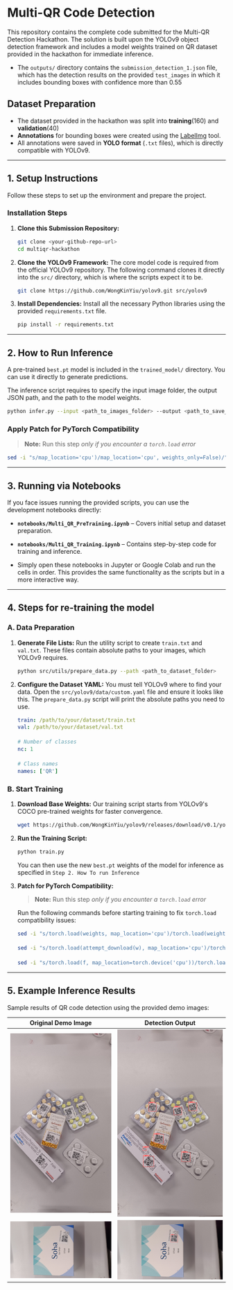 # Multi-QR Code Detection 

This repository contains the complete code submitted for the Multi-QR Detection Hackathon. The solution is built upon the YOLOv9 object detection framework and includes a model weights trained on QR dataset provided in the hackathon for immediate inference.

* The `outputs/` directory contains the `submission_detection_1.json` file, which has the detection results on the provided `test_images` in which it includes bounding boxes with confidence more than 0.55
  
## Dataset Preparation

- The dataset provided in the hackathon was split into **training**(160) and **validation**(40) 
- **Annotations** for bounding boxes were created using the [LabelImg](https://pypi.org/project/labelImg/) tool.  
- All annotations were saved in **YOLO format** (`.txt` files), which is directly compatible with YOLOv9.  
---

## 1. Setup Instructions

Follow these steps to set up the environment and prepare the project.


### Installation Steps

1.  **Clone this Submission Repository:**
    ```bash
    git clone <your-github-repo-url>
    cd multiqr-hackathon
    ```

2.  **Clone the YOLOv9 Framework:**
    The core model code is required from the official YOLOv9 repository. The following command clones it directly into the `src/` directory, which is where the scripts expect it to be.
    ```bash
    git clone https://github.com/WongKinYiu/yolov9.git src/yolov9
    ```

3.  **Install Dependencies:**
    Install all the necessary Python libraries using the provided `requirements.txt` file.
    ```bash
    pip install -r requirements.txt
    ```

---

## 2. How to Run Inference 

A pre-trained `best.pt` model is included in the `trained_model/` directory. You can use it directly to generate predictions.

The inference script requires to specify the input image folder, the output JSON path, and the path to the model weights.

```bash
python infer.py --input <path_to_images_folder> --output <path_to_save_json> --weights <path_to_model.pt>
```

### Apply Patch for PyTorch Compatibility

 > **Note:** Run this step *only if you encounter a `torch.load` error*

```bash
sed -i "s/map_location='cpu')/map_location='cpu', weights_only=False)/" /content/multiqr-hackathon/src/yolov9/models/experimental.py
```
---

## 3. Running via Notebooks 

If you face issues running the provided scripts, you can use the development notebooks directly:

- **`notebooks/Multi_QR_PreTraining.ipynb`** – Covers initial setup and dataset preparation.  
- **`notebooks/Multi_QR_Training.ipynb`** – Contains step-by-step code for training and inference.  

- Simply open these notebooks in Jupyter or Google Colab and run the cells in order. This provides the same functionality as the scripts but in a more interactive way.
---

## 4. Steps for re-training the model

### A. Data Preparation

1.  **Generate File Lists:**
    Run the utility script to create `train.txt` and `val.txt`. These files contain absolute paths to your images, which YOLOv9 requires.
    ```bash
    python src/utils/prepare_data.py --path <path_to_dataset_folder>
    ```

2.  **Configure the Dataset YAML:**
    You must tell YOLOv9 where to find your data. Open the `src/yolov9/data/custom.yaml` file and ensure it looks like this. The `prepare_data.py` script will print the absolute paths you need to use.

    ```yaml
    train: /path/to/your/dataset/train.txt
    val: /path/to/your/dataset/val.txt
    
    # Number of classes
    nc: 1

    # Class names
    names: ['QR']
    ```

### B. Start Training

1.  **Download Base Weights:**
    Our training script starts from YOLOv9's COCO pre-trained weights for faster convergence.
    ```bash
    wget https://github.com/WongKinYiu/yolov9/releases/download/v0.1/yolov9-s.pt -P src/yolov9/
    ```

2.  **Run the Training Script:**
    ```bash
    python train.py
    ```
    You can then use the new `best.pt` weights of the model for inference as specified in `Step 2. How To run Inference`
    
3.  **Patch for PyTorch Compatibility:**
   
     > **Note:** Run this step *only if you encounter a `torch.load` error*
   
    Run the following commands before starting training to fix `torch.load` compatibility issues:

    ```bash
    sed -i "s/torch.load(weights, map_location='cpu')/torch.load(weights, map_location='cpu', weights_only=False)/" src/yolov9/train_dual.py

    sed -i "s/torch.load(attempt_download(w), map_location='cpu')/torch.load(attempt_download(w), map_location='cpu', weights_only=False)/" src/yolov9/models/experimental.py

    sed -i "s/torch.load(f, map_location=torch.device('cpu'))/torch.load(f, map_location=torch.device('cpu'), weights_only=False)/" src/yolov9/utils/general.py
    ```
---

## 5. Example Inference Results

Sample results of QR code detection using the provided demo images:

| **Original Demo Image** | **Detection Output** |
|--------------------------|-----------------------|
| <img src="data/demo_images/img203.jpg"> | <img src="data/inference_demo_images/img203.jpg"> |
| ![Demo Input](data/demo_images/img202.jpg) | ![Detection Output](data/inference_demo_images/img202.jpg) |
